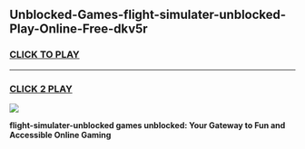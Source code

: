
## Unblocked-Games-flight-simulater-unblocked-Play-Online-Free-dkv5r
<h3>
<a href="https://premium76.site?title=flight-simulater-unblocked&ref=26A">CLICK TO PLAY</a></h3>
<hr>

<h3>
<a href="https://premium76.site?title=flight-simulater-unblocked&ref=26A">CLICK 2 PLAY</a>
  
</h3>

<a href="https://premium76.site?title=flight-simulater-unblocked&ref=26A"><img src="https://clearcache.store/games.png"></a>


**flight-simulater-unblocked games unblocked: Your Gateway to Fun and Accessible Online Gaming**
